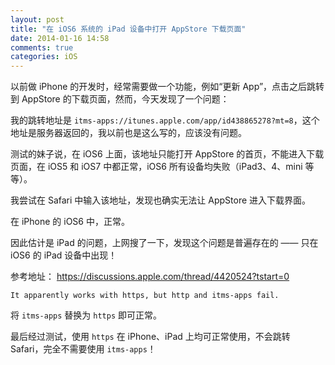 ```yaml
---
layout: post
title: "在 iOS6 系统的 iPad 设备中打开 AppStore 下载页面"
date: 2014-01-16 14:58
comments: true
categories: iOS
---
```

以前做 iPhone 的开发时，经常需要做一个功能，例如“更新 App”，点击之后跳转到 AppStore 的下载页面，然而，今天发现了一个问题：

我的跳转地址是 `itms-apps://itunes.apple.com/app/id438865278?mt=8`，这个地址是服务器返回的，我以前也是这么写的，应该没有问题。

测试的妹子说，在 iOS6 上面，该地址只能打开 AppStore 的首页，不能进入下载页面，在 iOS5 和 iOS7 中都正常，iOS6 所有设备均失败（iPad3、4、mini 等等）。

我尝试在 Safari 中输入该地址，发现也确实无法让 AppStore 进入下载界面。

在 iPhone 的 iOS6 中，正常。

因此估计是 iPad 的问题，上网搜了一下，发现这个问题是普遍存在的 —— 只在 iOS6 的 iPad 设备中出现！
<!-- more -->
参考地址： https://discussions.apple.com/thread/4420524?tstart=0

`It apparently works with https, but http and itms-apps fail.`

将 `itms-apps` 替换为 `https` 即可正常。

最后经过测试，使用 `https` 在 iPhone、iPad 上均可正常使用，不会跳转 Safari，完全不需要使用 `itms-apps`！